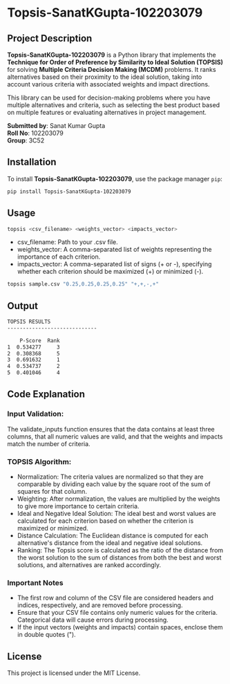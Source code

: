 # Topsis-SanatKGupta-102203079

## Project Description

**Topsis-SanatKGupta-102203079** is a Python library that implements the **Technique for Order of Preference by Similarity to Ideal Solution (TOPSIS)** for solving **Multiple Criteria Decision Making (MCDM)** problems. It ranks alternatives based on their proximity to the ideal solution, taking into account various criteria with associated weights and impact directions.

This library can be used for decision-making problems where you have multiple alternatives and criteria, such as selecting the best product based on multiple features or evaluating alternatives in project management.

**Submitted by**: Sanat Kumar Gupta  
**Roll No**: 102203079  
**Group**: 3C52  
## Installation

To install **Topsis-SanatKGupta-102203079**, use the package manager `pip`:

```bash
pip install Topsis-SanatKGupta-102203079
```
## Usage
```bash
topsis <csv_filename> <weights_vector> <impacts_vector>
```
* csv_filename: Path to your .csv file.
* weights_vector: A comma-separated list of weights representing the importance of each criterion.
* impacts_vector: A comma-separated list of signs (+ or -), specifying whether each criterion should be maximized (+) or minimized (-).
```bash
topsis sample.csv "0.25,0.25,0.25,0.25" "+,+,-,+"
```
## Output
```bash
TOPSIS RESULTS
-----------------------------

    P-Score  Rank
1  0.534277     3
2  0.308368     5
3  0.691632     1
4  0.534737     2
5  0.401046     4
```
## Code Explanation
### Input Validation:

The validate_inputs function ensures that the data contains at least three columns, that all numeric values are valid, and that the weights and impacts match the number of criteria.
### TOPSIS Algorithm:

- Normalization: The criteria values are normalized so that they are comparable by dividing each value by the square root of the sum of squares for that column.
- Weighting: After normalization, the values are multiplied by the weights to give more importance to certain criteria.
- Ideal and Negative Ideal Solution: The ideal best and worst values are calculated for each criterion based on whether the criterion is maximized or minimized.
- Distance Calculation: The Euclidean distance is computed for each alternative's distance from the ideal and negative ideal solutions.
- Ranking: The Topsis score is calculated as the ratio of the distance from the worst solution to the sum of distances from both the best and worst solutions, and alternatives are ranked accordingly.
### Important Notes
- The first row and column of the CSV file are considered headers and indices, respectively, and are removed before processing.
- Ensure that your CSV file contains only numeric values for the criteria. Categorical data will cause errors during processing.
- If the input vectors (weights and impacts) contain spaces, enclose them in double quotes (").

## License
This project is licensed under the MIT License.